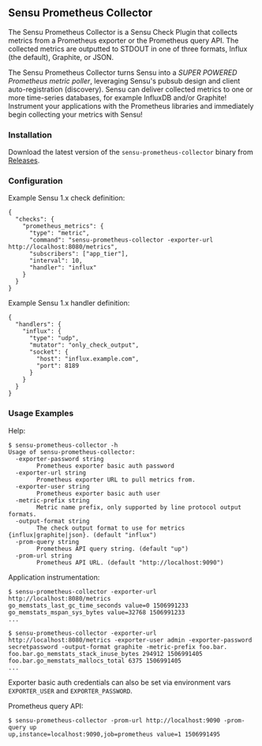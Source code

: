 ## Sensu Prometheus Collector

The Sensu Prometheus Collector is a Sensu Check Plugin that collects
metrics from a Prometheus exporter or the Prometheus query API. The
collected metrics are outputted to STDOUT in one of three formats,
Influx (the default), Graphite, or JSON.

The Sensu Prometheus Collector turns Sensu into a *SUPER POWERED
Prometheus metric poller*, leveraging Sensu's pubsub design and client
auto-registration (discovery). Sensu can deliver collected metrics to
one or more time-series databases, for example InfluxDB and/or
Graphite! Instrument your applications with the Prometheus libraries
and immediately begin collecting your metrics with Sensu!

### Installation

Download the latest version of the `sensu-prometheus-collector` binary
from
[Releases](https://github.com/portertech/sensu-prometheus-collector/releases).

### Configuration

Example Sensu 1.x check definition:

```
{
  "checks": {
    "prometheus_metrics": {
      "type": "metric",
      "command": "sensu-prometheus-collector -exporter-url http://localhost:8080/metrics",
      "subscribers": ["app_tier"],
      "interval": 10,
      "handler": "influx"
    }
  }
}
```

Example Sensu 1.x handler definition:

```
{
  "handlers": {
    "influx": {
      "type": "udp",
      "mutator": "only_check_output",
      "socket": {
        "host": "influx.example.com",
        "port": 8189
      }
    }
  }
}
```

### Usage Examples

Help:

```
$ sensu-prometheus-collector -h
Usage of sensu-prometheus-collector:
  -exporter-password string
    	Prometheus exporter basic auth password
  -exporter-url string
    	Prometheus exporter URL to pull metrics from.
  -exporter-user string
    	Prometheus exporter basic auth user
  -metric-prefix string
    	Metric name prefix, only supported by line protocol output formats.
  -output-format string
    	The check output format to use for metrics {influx|graphite|json}. (default "influx")
  -prom-query string
    	Prometheus API query string. (default "up")
  -prom-url string
    	Prometheus API URL. (default "http://localhost:9090")
```

Application instrumentation:

```
$ sensu-prometheus-collector -exporter-url http://localhost:8080/metrics
go_memstats_last_gc_time_seconds value=0 1506991233
go_memstats_mspan_sys_bytes value=32768 1506991233
...
```

```
$ sensu-prometheus-collector -exporter-url http://localhost:8080/metrics -exporter-user admin -exporter-password secretpassword -output-format graphite -metric-prefix foo.bar.
foo.bar.go_memstats_stack_inuse_bytes 294912 1506991405
foo.bar.go_memstats_mallocs_total 6375 1506991405
...
```

Exporter basic auth credentials can also be set via environment vars `EXPORTER_USER` and `EXPORTER_PASSWORD`.

Prometheus query API:

```
$ sensu-prometheus-collector -prom-url http://localhost:9090 -prom-query up
up,instance=localhost:9090,job=prometheus value=1 1506991495
```
